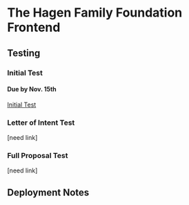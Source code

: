 # The Hagen Family Foundation Frontend

## Testing

### Initial Test
#### Due by Nov. 15th

[Initial Test](https://github.com/TheHagenFamilyFoundation/thff-fe/blob/master/documentation/director/tests/initial.md)


### Letter of Intent Test
[need link]


### Full Proposal Test
[need link]


## Deployment Notes


